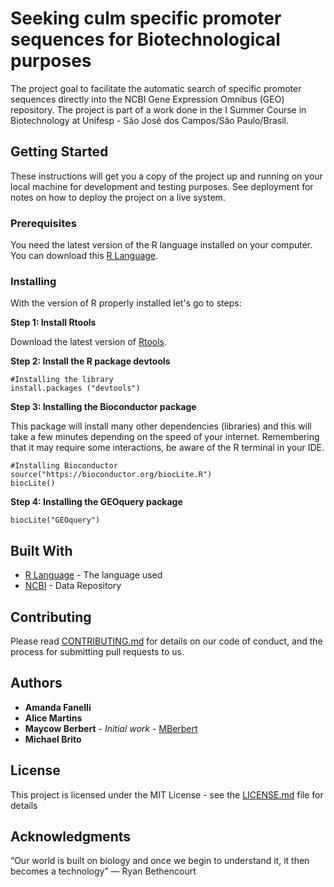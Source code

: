 # Seeking culm specific promoter sequences for Biotechnological purposes

The project goal to facilitate the automatic search of specific promoter sequences directly into the NCBI Gene Expression Omnibus (GEO) repository. 
The project is part of a work done in the I Summer Course in Biotechnology at Unifesp - São José dos Campos/São Paulo/Brasil.

## Getting Started

These instructions will get you a copy of the project up and running on your local machine for development and testing purposes. See deployment for notes on how to deploy the project on a live system.

### Prerequisites

You need the latest version of the R language installed on your computer. You can download this [R Language](https://cran.r-project.org).

### Installing

With the version of R properly installed let's go to steps:

**Step 1: Install Rtools**

Download the latest version of [Rtools](https://cran.r-project.org/bin/windows/Rtools/).

**Step 2: Install the R package devtools**

```
#Installing the library
install.packages ("devtools")
```

**Step 3: Installing the Bioconductor package**

This package will install many other dependencies (libraries) and this will take a few minutes depending on the speed of your internet. Remembering that it may require some interactions, be aware of the R terminal in your IDE.

```
#Installing Bioconductor
source("https://bioconductor.org/biocLite.R")
biocLite()
```

**Step 4: Installing the GEOquery package**

```
biocLite("GEOquery")
```


## Built With

* [R Language](https://www.r-project.org/) - The language used
* [NCBI](https://www.ncbi.nlm.nih.gov/) - Data Repository

## Contributing

Please read [CONTRIBUTING.md]() for details on our code of conduct, and the process for submitting pull requests to us. 

## Authors

* **Amanda Fanelli**
* **Alice Martins**
* **Maycow Berbert** - *Initial work* - [MBerbert](https://github.com/MBerbert)
* **Michael Brito**



## License

This project is licensed under the MIT License - see the [LICENSE.md](LICENSE.md) file for details

## Acknowledgments

“Our world is built on biology and once we begin to understand it, it then becomes a technology”
― Ryan Bethencourt 
